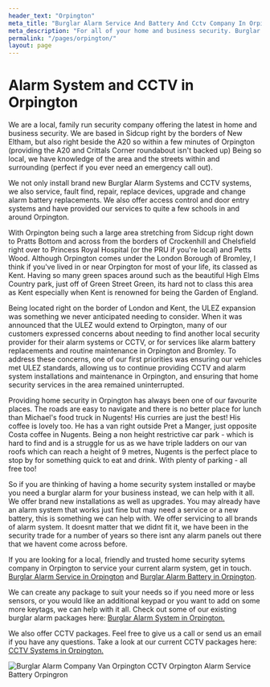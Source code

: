 ```yaml
---
header_text: "Orpington"
meta_title: "Burglar Alarm Service And Battery And Cctv Company In Orpington - My Alarm Security"
meta_description: "For all of your home and business security. Burglar Alarm Servicing, Burglar Alarm Installation, Alarm Battery and CCTV.. Call 020 8302 4065 or send an email."
permalink: "/pages/orpington/"
layout: page
---
```


# **Alarm System and CCTV in Orpington** 

We are a local, family run security company offering the latest in home and business security. We are based in Sidcup right by the borders of New Eltham, but also right beside the A20 so within a few minutes of Orpington (providing the A20 and Crittals Corner roundabout isn\'t backed up) Being so local, we have knowledge of the area and the streets within and surrounding (perfect if you ever need an emergency call out).

We not only install brand new Burglar Alarm Systems and CCTV systems, we also service, fault find, repair, replace devices, upgrade and change alarm battery replacements. We also offer access control and door entry systems and have provided our services to quite a few schools in and around Orpington.

With Orpington being such a large area stretching from Sidcup right down to Pratts Bottom and across from the borders of Crockenhill and Chelsfield right over to Princess Royal Hospital (or the PRU if you\'re local) and Petts Wood. Although Orpington comes under the London Borough of Bromley, I think if you\'ve lived in or near Orpington for most of your life, its classed as Kent. Having so many green spaces around such as the beautiful High Elms Country park, just off of Green Street Green, its hard not to class this area as Kent especially when Kent is renowned for being the Garden of England.

Being located right on the border of London and Kent, the ULEZ expansion was something we never anticipated needing to consider. When it was announced that the ULEZ would extend to Orpington, many of our customers expressed concerns about needing to find another local security provider for their alarm systems or CCTV, or for services like alarm battery replacements and routine maintenance in Orpington and Bromley. To address these concerns, one of our first priorities was ensuring our vehicles met ULEZ standards, allowing us to continue providing CCTV and alarm system installations and maintenance in Orpington, and ensuring that home security services in the area remained uninterrupted.

Providing home security in Orpington has always been one of our favourite places. The roads are easy to navigate and there is no better place for lunch than Michael\'s food truck in Nugents! His curries are just the best! His coffee is lovely too. He has a van right outside Pret a Manger, just opposite Costa coffee in Nugents. Being a non height restrictive car park - which is hard to find and is a struggle for us as we have triple ladders on our van roofs which can reach a height of 9 metres, Nugents is the perfect place to stop by for something quick to eat and drink. With plenty of parking - all free too!

So if you are thinking of having a home security system installed or maybe you need a burglar alarm for your business instead, we can help with it all. We offer brand new installations as well as upgrades. You may already have an alarm system that works just fine but may need a service or a new battery, this is something we can help with. We offer servicing to all brands of alarm system. It doesnt matter that we didnt fit it, we have been in the security trade for a number of years so there isnt any alarm panels out there that we havent come across before.

If you are looking for a local, friendly and trusted home security sytems company in Orpington to service your current alarm system, get in touch. [Burglar Alarm Service in Orpington](/categories/servicing-and-repairs/) and [Burglar Alarm Battery in Orpington](/categories/servicing-and-repairs/).

We can create any package to suit your needs so if you need more or less sensors, or you would like an additional keypad or you want to add on some more keytags, we can help with it all. Check out some of our existing burglar alarm packages here: [Burglar Alarm System in Orpington.](/categories/burglar-alarms/)

We also offer CCTV packages. Feel free to give us a call or send us an email if you have any questions. Take a look at our current CCTV packages here: [CCTV Systems in Orpington.](/categories/cctv/)

![Burglar Alarm Company Van Orpington CCTV Orpington Alarm Service Battery Orpingron](https://res.cloudinary.com/kbs/image/upload/f_auto,q_auto/ysizh3plzbep45fgjb0g.webp "Orpington High Elms Van ")